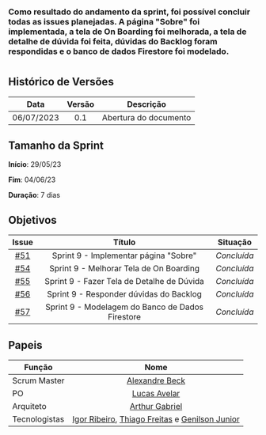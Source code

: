 ### Como resultado do andamento da sprint, foi possível concluir todas as issues planejadas. A página "Sobre" foi implementada, a tela de On Boarding foi melhorada, a tela de detalhe de dúvida foi feita, dúvidas do Backlog foram respondidas e o banco de dados Firestore foi modelado.
#

## Histórico de Versões

|    Data    | Versão |       Descrição       |
| :--------: | :----: | :-------------------: |
| 06/07/2023 |  0.1   | Abertura do documento |

## Tamanho da Sprint

**Início**: 29/05/23

**Fim**: 04/06/23

**Duração**: 7 dias

## Objetivos

|                            Issue                             |              Título               |                    Situação                      |
| :----------------------------------------------------------: | :-------------------------------: | :-------------------------------------------------: |
| [#51](https://github.com/fga-eps-mds/2023.1-GuiaUnB/issues/51) | Sprint 9 - Implementar página "Sobre" | _Concluída_|
| [#54](https://github.com/fga-eps-mds/2023.1-GuiaUnB/issues/54) | Sprint 9 - Melhorar Tela de On Boarding   | _Concluída_ |
| [#55](https://github.com/fga-eps-mds/2023.1-GuiaUnB/issues/55) | Sprint 9 - Fazer Tela de Detalhe de Dúvida  | _Concluída_ |
| [#56](https://github.com/fga-eps-mds/2023.1-GuiaUnB/issues/56) | Sprint 9 - Responder dúvidas do Backlog   | _Concluída_ |
| [#57](https://github.com/fga-eps-mds/2023.1-GuiaUnB/issues/57) | Sprint 9 - Modelagem do Banco de Dados Firestore   | _Concluída_ |




## Papeis

| Função        |                                                                           Nome                                                                            |
| ------------- | :-------------------------------------------------------------------------------------------------------------------------------------------------------: |
| Scrum Master  |                                                    [Alexandre Beck](https://github.com/zzzBECK)                                                   |
| PO            |                                                    [Lucas Avelar](https://github.com/LucasAvelar2711)                                                     |
| Arquiteto     |                                                    [Arthur Gabriel](https://github.com/ArthurGabrieel)                                                    |
| Tecnologistas | [Igor Ribeiro](https://github.com/igor-ribeir0), [Thiago Freitas](https://github.com/thiagorfreitas) e [Genilson Junior](https://github.com/GenilsonJrs) |